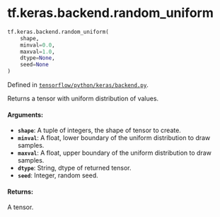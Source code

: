 <div itemscope itemtype="http://developers.google.com/ReferenceObject">
<meta itemprop="name" content="tf.keras.backend.random_uniform" />
</div>

# tf.keras.backend.random_uniform

``` python
tf.keras.backend.random_uniform(
    shape,
    minval=0.0,
    maxval=1.0,
    dtype=None,
    seed=None
)
```



Defined in [`tensorflow/python/keras/backend.py`](https://www.tensorflow.org/code/tensorflow/python/keras/backend.py).

Returns a tensor with uniform distribution of values.

#### Arguments:

* <b>`shape`</b>: A tuple of integers, the shape of tensor to create.
* <b>`minval`</b>: A float, lower boundary of the uniform distribution
        to draw samples.
* <b>`maxval`</b>: A float, upper boundary of the uniform distribution
        to draw samples.
* <b>`dtype`</b>: String, dtype of returned tensor.
* <b>`seed`</b>: Integer, random seed.


#### Returns:

A tensor.
